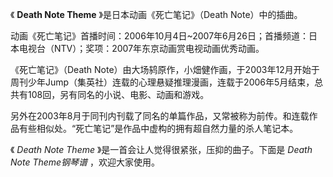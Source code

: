 

《 **Death Note Theme** 》是日本动画《死亡笔记》（Death Note）中的插曲。

  

动画《死亡笔记》首播时间：2006年10月4日~2007年6月26日；首播频道：日本电视台（NTV）；奖项：2007年东京动画赏电视动画优秀动画。

  

《死亡笔记》（Death
Note）由大场鸫原作，小畑健作画，于2003年12月开始于周刊少年Jump（集英社）连载的心理悬疑推理漫画，连载于2006年5月结束，总共有108回，另有同名的小说、电影、动画和游戏。

  

另外在2003年8月于同刊内刊载了同名的单篇作品，又常被称为前传。和连载作品有些相似处。“死亡笔记”是作品中虚构的拥有超自然力量的杀人笔记本。

  

《 _Death Note Theme_ 》是一首会让人觉得很紧张，压抑的曲子。下面是 _Death Note Theme钢琴谱_ ，欢迎大家使用。

